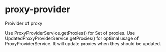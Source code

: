 # proxy-provider
Proivider of proxy

Use ProxyProviderService.getProxies() for Set of proxies.
Use UpdatedProxyProviderService.getProxies() for optimal usage of ProxyProviderService. It will update proxies when they should be updated.